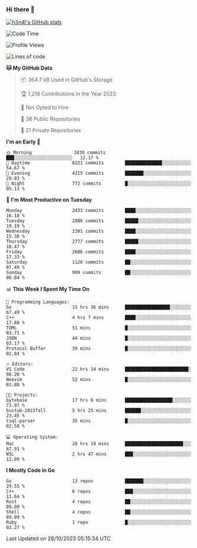 ### Hi there 👋

[![h3n4l's GitHub stats](https://github-readme-stats.vercel.app/api?username=h3n4l&count_private=true&show_icons=true&theme=radical)](https://github.com/h3n4l/github-readme-stats)

<!--START_SECTION:waka-->
![Code Time](http://img.shields.io/badge/Code%20Time-1%2C657%20hrs%2042%20mins-blue)

![Profile Views](http://img.shields.io/badge/Profile%20Views-0-blue)

![Lines of code](https://img.shields.io/badge/From%20Hello%20World%20I%27ve%20Written-4.4%20million%20lines%20of%20code-blue)

**🐱 My GitHub Data** 

> 📦 364.7 kB Used in GitHub's Storage 
 > 
> 🏆 1,218 Contributions in the Year 2023
 > 
> 🚫 Not Opted to Hire
 > 
> 📜 38 Public Repositories 
 > 
> 🔑 21 Private Repositories 
 > 
**I'm an Early 🐤** 

```text
🌞 Morning                1830 commits        ███░░░░░░░░░░░░░░░░░░░░░░   12.17 % 
🌆 Daytime                8221 commits        ██████████████░░░░░░░░░░░   54.67 % 
🌃 Evening                4215 commits        ███████░░░░░░░░░░░░░░░░░░   28.03 % 
🌙 Night                  772 commits         █░░░░░░░░░░░░░░░░░░░░░░░░   05.13 % 
```
📅 **I'm Most Productive on Tuesday** 

```text
Monday                   2433 commits        ████░░░░░░░░░░░░░░░░░░░░░   16.18 % 
Tuesday                  2886 commits        █████░░░░░░░░░░░░░░░░░░░░   19.19 % 
Wednesday                2301 commits        ████░░░░░░░░░░░░░░░░░░░░░   15.30 % 
Thursday                 2777 commits        █████░░░░░░░░░░░░░░░░░░░░   18.47 % 
Friday                   2606 commits        ████░░░░░░░░░░░░░░░░░░░░░   17.33 % 
Saturday                 1126 commits        ██░░░░░░░░░░░░░░░░░░░░░░░   07.49 % 
Sunday                   909 commits         ██░░░░░░░░░░░░░░░░░░░░░░░   06.04 % 
```


📊 **This Week I Spent My Time On** 

```text
💬 Programming Languages: 
Go                       15 hrs 36 mins      █████████████████░░░░░░░░   67.49 % 
C++                      4 hrs 7 mins        ████░░░░░░░░░░░░░░░░░░░░░   17.88 % 
TOML                     51 mins             █░░░░░░░░░░░░░░░░░░░░░░░░   03.71 % 
JSON                     44 mins             █░░░░░░░░░░░░░░░░░░░░░░░░   03.17 % 
Protocol Buffer          39 mins             █░░░░░░░░░░░░░░░░░░░░░░░░   02.84 % 

🔥 Editors: 
VS Code                  22 hrs 14 mins      ████████████████████████░   96.20 % 
Neovim                   52 mins             █░░░░░░░░░░░░░░░░░░░░░░░░   03.80 % 

🐱‍💻 Projects: 
bytebase                 17 hrs 6 mins       ██████████████████░░░░░░░   73.97 % 
bustub-2023fall          5 hrs 25 mins       ██████░░░░░░░░░░░░░░░░░░░   23.45 % 
tsql-parser              35 mins             █░░░░░░░░░░░░░░░░░░░░░░░░   02.58 % 

💻 Operating System: 
Mac                      20 hrs 19 mins      ██████████████████████░░░   87.91 % 
WSL                      2 hrs 47 mins       ███░░░░░░░░░░░░░░░░░░░░░░   12.09 % 
```

**I Mostly Code in Go** 

```text
Go                       13 repos            ███████░░░░░░░░░░░░░░░░░░   29.55 % 
C++                      6 repos             ███░░░░░░░░░░░░░░░░░░░░░░   13.64 % 
Rust                     4 repos             ██░░░░░░░░░░░░░░░░░░░░░░░   09.09 % 
Shell                    4 repos             ██░░░░░░░░░░░░░░░░░░░░░░░   09.09 % 
Ruby                     1 repo              █░░░░░░░░░░░░░░░░░░░░░░░░   02.27 % 
```




 Last Updated on 28/10/2023 05:15:34 UTC
<!--END_SECTION:waka-->

